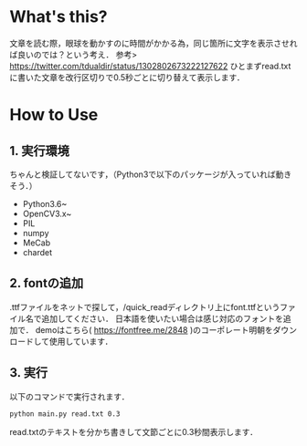 # What's this?
文章を読む際，眼球を動かすのに時間がかかる為，同じ箇所に文字を表示させれば良いのでは？という考え．
参考> https://twitter.com/tdualdir/status/1302802673222127622
ひとまずread.txtに書いた文章を改行区切りで0.5秒ごとに切り替えて表示します．

# How to Use
## 1. 実行環境
ちゃんと検証してないです，（Python3で以下のパッケージが入っていれば動きそう．）
* Python3.6~
* OpenCV3.x~
* PIL
* numpy
* MeCab
* chardet

## 2. fontの追加
.ttfファイルをネットで探して，/quick_readディレクトリ上にfont.ttfというファイル名で追加してください．
日本語を使いたい場合は感じ対応のフォントを追加で．
demoはこちら( https://fontfree.me/2848 )のコーポレート明朝をダウンロードして使用しています．

## 3. 実行
以下のコマンドで実行されます．
```
python main.py read.txt 0.3
```
read.txtのテキストを分かち書きして文節ごとに0.3秒間表示します．
